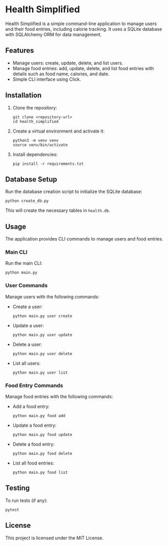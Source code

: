 # Health Simplified

Health Simplified is a simple command-line application to manage users and their food entries, including calorie tracking. It uses a SQLite database with SQLAlchemy ORM for data management.

## Features

- Manage users: create, update, delete, and list users.
- Manage food entries: add, update, delete, and list food entries with details such as food name, calories, and date.
- Simple CLI interface using Click.

## Installation

1. Clone the repository:
   ```
   git clone <repository-url>
   cd health_simplified
   ```

2. Create a virtual environment and activate it:
   ```
   python3 -m venv venv
   source venv/bin/activate
   ```

3. Install dependencies:
   ```
   pip install -r requirements.txt
   ```

## Database Setup

Run the database creation script to initialize the SQLite database:

```
python create_db.py
```

This will create the necessary tables in `health.db`.

## Usage

The application provides CLI commands to manage users and food entries.

### Main CLI

Run the main CLI:

```
python main.py
```

### User Commands

Manage users with the following commands:

- Create a user:
  ```
  python main.py user create
  ```

- Update a user:
  ```
  python main.py user update
  ```

- Delete a user:
  ```
  python main.py user delete
  ```

- List all users:
  ```
  python main.py user list
  ```

### Food Entry Commands

Manage food entries with the following commands:

- Add a food entry:
  ```
  python main.py food add
  ```

- Update a food entry:
  ```
  python main.py food update
  ```

- Delete a food entry:
  ```
  python main.py food delete
  ```

- List all food entries:
  ```
  python main.py food list
  ```

## Testing

To run tests (if any):

```
pytest
```

## License

This project is licensed under the MIT License.
